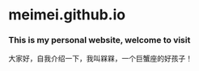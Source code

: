 <h1> meimei.github.io</h1>
<h3>This is my personal website, welcome to visit</h3>
大家好，自我介绍一下，我叫槑槑，一个巨蟹座的好孩子！
